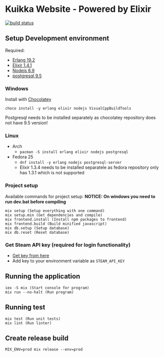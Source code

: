 # Kuikka Website - Powered by Elixir
[![build status](https://travis-ci.org/osasto-kuikka/kuikka-website.svg?branch=master)](https://travis-ci.org/osasto-kuikka/kuikka-website)

## Setup Development environment
Required:
* [Erlang 19.2](http://www.erlang.org/)
* [Elixir 1.4.1](http://elixir-lang.org/)
* [Nodejs 6.9](https://nodejs.org/en/)
* [postgresql 9.5](https://www.postgresql.org/)

### Windows
Install with [Chocolatey](https://chocolatey.org/install)
```
choco install -y erlang elixir nodejs VisualCppBuildTools
```
Postgresql needs to be installed separately as chocolatey repository
does not have 9.5 version!

### Linux
* Arch
  * `pacman -S install erlang elixir nodejs postgresql`
* Fedora 25
  * `dnf install -y erlang nodejs postgresql-server`
  * Elixir 1.3.4 needs to be installed separatele as fedora
    repository only has 1.3.1 which is not supported

### Project setup
Available commands for project setup:
**NOTICE: On windows you need to run dev.bat before compiling**
```
mix setup (Setup everything with one command)
mix setup.min (Get dependencies and compile)
mix frontend.install (Install npm packages to frontend)
mix frontend.build (Build minified javascript)
mix db.setup (Setup database)
mix db.reset (Reset database)
```

### Get Steam API key (required for login functionality)
* [Get key from here](http://steamcommunity.com/dev/apikey)
* Add key to your environment variable as `STEAM_API_KEY`

## Running the application
```
iex -S mix (Start console for program)
mix run --no-halt (Run program)
```

## Running test
```
mix test (Run unit tests)
mix lint (Run linter)
```

## Create release build
```
MIX_ENV=prod mix release --env=prod
```
